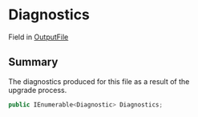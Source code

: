 # Diagnostics

Field in [OutputFile](yarn.compiler.upgrader.upgraderesult.outputfile.md)

## Summary

The diagnostics produced for this file as a result of the\
upgrade process.

```csharp
public IEnumerable<Diagnostic> Diagnostics;
```
